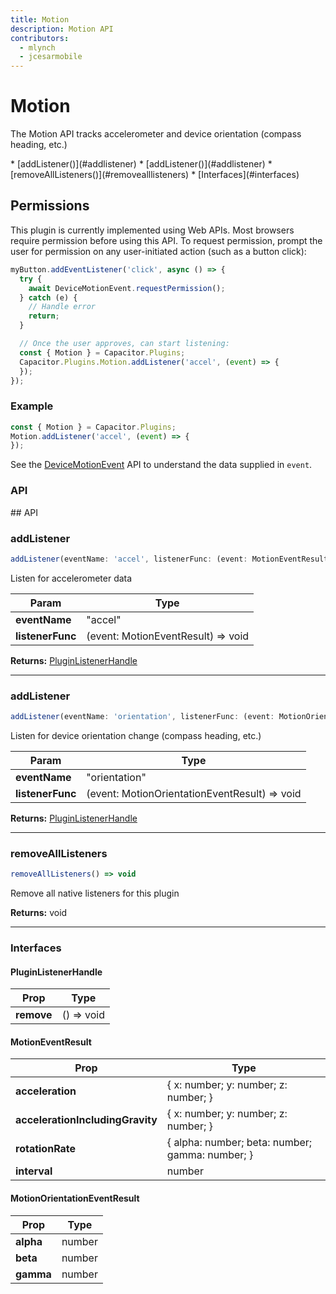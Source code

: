 ```yaml
---
title: Motion
description: Motion API
contributors:
  - mlynch
  - jcesarmobile
---
```


<plugin-platforms platforms="pwa,ios,android"></plugin-platforms>

# Motion

The Motion API tracks accelerometer and device orientation (compass heading, etc.)

<docgen-index>
* [addListener()](#addlistener)
* [addListener()](#addlistener)
* [removeAllListeners()](#removealllisteners)
* [Interfaces](#interfaces)
</docgen-index>

## Permissions

This plugin is currently implemented using Web APIs. Most browsers require permission before using this API. To request permission, prompt the user for permission on any user-initiated action (such as a button click):

```typescript
myButton.addEventListener('click', async () => {
  try {
    await DeviceMotionEvent.requestPermission();
  } catch (e) {
    // Handle error
    return;
  }

  // Once the user approves, can start listening:
  const { Motion } = Capacitor.Plugins;
  Capacitor.Plugins.Motion.addListener('accel', (event) => {
  });
});
```

### Example

```typescript
const { Motion } = Capacitor.Plugins;
Motion.addListener('accel', (event) => {
});
```

See the [DeviceMotionEvent](https://developer.mozilla.org/en-US/docs/Web/API/DeviceMotionEvent) API to understand the data supplied in `event`.

### API

<docgen-api>
<!--Update the source file JSDoc comments and rerun docgen to update the docs below-->
## API

### addListener

```typescript
addListener(eventName: 'accel', listenerFunc: (event: MotionEventResult) => void) => PluginListenerHandle
```

Listen for accelerometer data

| Param            | Type                               |
| ---------------- | ---------------------------------- |
| **eventName**    | "accel"                            |
| **listenerFunc** | (event: MotionEventResult) => void |

**Returns:** [PluginListenerHandle](#pluginlistenerhandle)

--------------------


### addListener

```typescript
addListener(eventName: 'orientation', listenerFunc: (event: MotionOrientationEventResult) => void) => PluginListenerHandle
```

Listen for device orientation change (compass heading, etc.)

| Param            | Type                                          |
| ---------------- | --------------------------------------------- |
| **eventName**    | "orientation"                                 |
| **listenerFunc** | (event: MotionOrientationEventResult) => void |

**Returns:** [PluginListenerHandle](#pluginlistenerhandle)

--------------------


### removeAllListeners

```typescript
removeAllListeners() => void
```

Remove all native listeners for this plugin

**Returns:** void

--------------------


### Interfaces


#### PluginListenerHandle

| Prop       | Type       |
| ---------- | ---------- |
| **remove** | () => void |


#### MotionEventResult

| Prop                             | Type                                            |
| -------------------------------- | ----------------------------------------------- |
| **acceleration**                 | { x: number; y: number; z: number; }            |
| **accelerationIncludingGravity** | { x: number; y: number; z: number; }            |
| **rotationRate**                 | { alpha: number; beta: number; gamma: number; } |
| **interval**                     | number                                          |


#### MotionOrientationEventResult

| Prop      | Type   |
| --------- | ------ |
| **alpha** | number |
| **beta**  | number |
| **gamma** | number |


</docgen-api>
